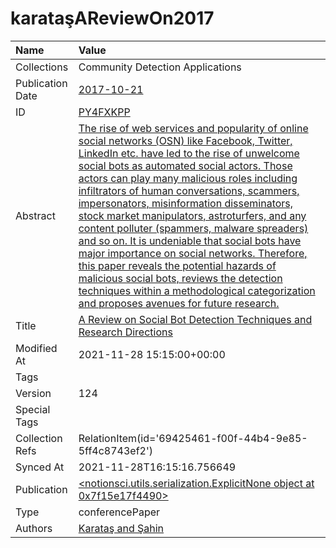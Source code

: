 # karataşAReviewOn2017
| Name             | Value                                                                                                                                                                                                                                                                                                                                                                                                                                                                                                                                                                                                                                                                                                                                                                                                    |
|:-----------------|:---------------------------------------------------------------------------------------------------------------------------------------------------------------------------------------------------------------------------------------------------------------------------------------------------------------------------------------------------------------------------------------------------------------------------------------------------------------------------------------------------------------------------------------------------------------------------------------------------------------------------------------------------------------------------------------------------------------------------------------------------------------------------------------------------------|
| Collections      | Community Detection Applications                                                                                                                                                                                                                                                                                                                                                                                                                                                                                                                                                                                                                                                                                                                                                                         |
| Publication Date | [2017-10-21](<notionsci.utils.serialization.ExplicitNone object at 0x7f15e17f2d90>)                                                                                                                                                                                                                                                                                                                                                                                                                                                                                                                                                                                                                                                                                                                      |
| ID               | [PY4FXKPP](<notionsci.utils.serialization.ExplicitNone object at 0x7f15e17f2eb0>)                                                                                                                                                                                                                                                                                                                                                                                                                                                                                                                                                                                                                                                                                                                        |
| Abstract         | [The rise of web services and popularity of online social networks (OSN) like Facebook, Twitter, LinkedIn etc. have led to the rise of unwelcome social bots as automated social actors. Those actors can play many malicious roles including infiltrators of human conversations, scammers, impersonators, misinformation disseminators, stock market manipulators, astroturfers, and any content polluter (spammers, malware spreaders) and so on. It is undeniable that social bots have major importance on social networks. Therefore, this paper reveals the potential hazards of malicious social bots, reviews the detection techniques within a methodological categorization and proposes avenues for future research.](<notionsci.utils.serialization.ExplicitNone object at 0x7f15e17f2fd0>) |
| Title            | [A Review on Social Bot Detection Techniques and Research Directions](<notionsci.utils.serialization.ExplicitNone object at 0x7f15e17f4130>)                                                                                                                                                                                                                                                                                                                                                                                                                                                                                                                                                                                                                                                             |
| Modified At      | 2021-11-28 15:15:00+00:00                                                                                                                                                                                                                                                                                                                                                                                                                                                                                                                                                                                                                                                                                                                                                                                |
| Tags             |                                                                                                                                                                                                                                                                                                                                                                                                                                                                                                                                                                                                                                                                                                                                                                                                          |
| Version          | 124                                                                                                                                                                                                                                                                                                                                                                                                                                                                                                                                                                                                                                                                                                                                                                                                      |
| Special Tags     |                                                                                                                                                                                                                                                                                                                                                                                                                                                                                                                                                                                                                                                                                                                                                                                                          |
| Collection Refs  | RelationItem(id='69425461-f00f-44b4-9e85-5ff4c8743ef2')                                                                                                                                                                                                                                                                                                                                                                                                                                                                                                                                                                                                                                                                                                                                                  |
| Synced At        | 2021-11-28T16:15:16.756649                                                                                                                                                                                                                                                                                                                                                                                                                                                                                                                                                                                                                                                                                                                                                                               |
| Publication      | [<notionsci.utils.serialization.ExplicitNone object at 0x7f15e17f4490>](<notionsci.utils.serialization.ExplicitNone object at 0x7f15e17f4490>)                                                                                                                                                                                                                                                                                                                                                                                                                                                                                                                                                                                                                                                           |
| Type             | conferencePaper                                                                                                                                                                                                                                                                                                                                                                                                                                                                                                                                                                                                                                                                                                                                                                                          |
| Authors          | [Karataş and Şahin](<notionsci.utils.serialization.ExplicitNone object at 0x7f15e17f4640>)                                                                                                                                                                                                                                                                                                                                                                                                                                                                                                                                                                                                                                                                                                               |

